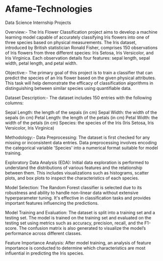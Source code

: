 # Afame-Technologies
 Data Science Internship Projects 
 
 Overview:-
 The Iris Flower Classification project aims to develop a machine learning model capable of accurately classifying Iris flowers into one of three species based on physical measurements. The Iris dataset, introduced by British statistician Ronald Fisher, comprises 150 observations of Iris flowers from three different species: Iris Setosa, Iris Versicolor, and Iris Virginica. Each observation details four features: sepal length, sepal width, petal length, and petal width.

 Objective:-
 The primary goal of this project is to train a classifier that can predict the species of an Iris flower based on the given physical attributes. This task will help demonstrate the efficacy of classification algorithms in distinguishing between similar species using quantifiable data.

 Dataset Description:-
The dataset includes 150 entries with the following columns:

 Sepal Length: the length of the sepals (in cm)
 Sepal Width: the width of the sepals (in cm)
 Petal Length: the length of the petals (in cm)
 Petal Width: the width of the petals (in cm)
 Species: the species of the Iris (Iris Setosa, Iris Versicolor, Iris Virginica)

 Methodology:-
 Data Preprocessing:
 The dataset is first checked for any missing or inconsistent data entries. Data preprocessing involves encoding the categorical variable 'Species' into a numerical format suitable for model training.

 Exploratory Data Analysis (EDA):
 Initial data exploration is performed to understand the distributions of various features and the relationship between them. This includes visualizations such as histograms, scatter plots, and box plots to inspect the characteristics of each species.

 Model Selection:
 The Random Forest classifier is selected due to its robustness and ability to handle non-linear data without extensive hyperparameter tuning. It's effective in classification tasks and provides important features influencing the predictions.

 Model Training and Evaluation:
 The dataset is split into a training set and a testing set. The model is trained on the training set and evaluated on the testing set using metrics such as accuracy, precision, recall, and the F1-score. The confusion matrix is also generated to visualize the model’s performance across different classes.

 Feature Importance Analysis:
 After model training, an analysis of feature importance is conducted to determine which characteristics are most influential in predicting the Iris species.

